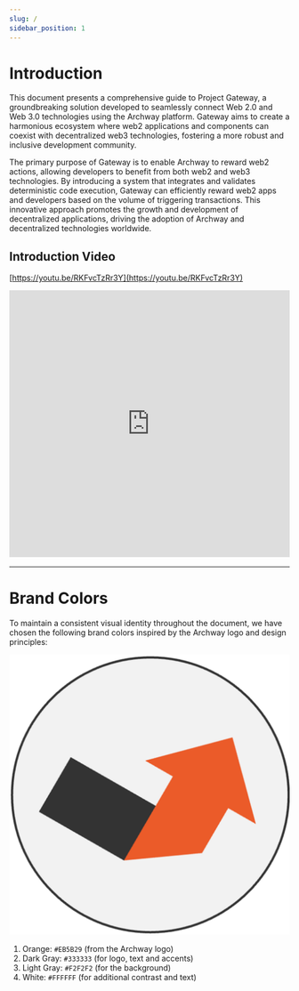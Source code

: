 ```yaml
---
slug: /
sidebar_position: 1
---
```


# Introduction

This document presents a comprehensive guide to Project Gateway, a groundbreaking solution developed to seamlessly connect Web 2.0 and Web 3.0 technologies using the Archway platform. Gateway aims to create a harmonious ecosystem where web2 applications and components can coexist with decentralized web3 technologies, fostering a more robust and inclusive development community.

The primary purpose of Gateway is to enable Archway to reward web2 actions, allowing developers to benefit from both web2 and web3 technologies. By introducing a system that integrates and validates deterministic code execution, Gateway can efficiently reward web2 apps and developers based on the volume of triggering transactions. This innovative approach promotes the growth and development of decentralized applications, driving the adoption of Archway and decentralized technologies worldwide.

## Introduction Video

[https://youtu.be/RKFvcTzRr3Y](https://youtu.be/RKFvcTzRr3Y)

<iframe width="100%" height="480" src="https://www.youtube.com/embed/RKFvcTzRr3Y" title="YouTube video player" frameborder="0" allow="accelerometer; autoplay; clipboard-write; encrypted-media; gyroscope; picture-in-picture; web-share" allowfullscreen></iframe>

---

# Brand Colors

To maintain a consistent visual identity throughout the document, we have chosen the following brand colors inspired by the Archway logo and design principles:

![logo_no_shadow_512.png](./images/logo_no_shadow_512.png)

1. Orange: `#EB5B29` (from the Archway logo)
2. Dark Gray: `#333333` (for logo, text and accents)
3. Light Gray: `#F2F2F2` (for the background)
4. White: `#FFFFFF` (for additional contrast and text)
